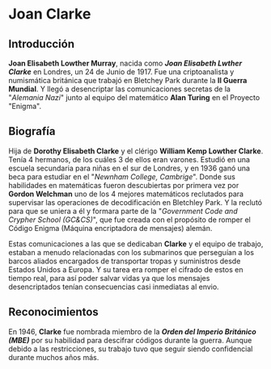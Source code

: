 # Joan Clarke


## Introducción

**Joan Elisabeth Lowther Murray**, nacida como ***Joan Elisabeth Lwther Clarke*** en Londres, un 24 de Junio de 1917. Fue una criptoanalista y numismática británica que trabajó en Bletchey Park durante la **II Guerra Mundial**. Y llegó a desencriptar las comunicaciones secretas de la "*Alemania Nazi*" junto al equipo del matemático **Alan Turing** en el Proyecto "Enigma".

## Biografía

Hija de **Dorothy Elisabeth Clarke** y el clérigo **William Kemp Lowther Clarke**. Tenía 4 hermanos, de los cuáles 3 de ellos eran varones. Estudió en una escuela secundaria para niñas en el sur de Londres, y en 1936 ganó una beca para estudiar en el "*Newnham College, Cambrige*". Donde sus habilidades en matemáticas fueron descubiertas por primera vez por **Gordon Welchman** uno de los 4 mejores matemáticos reclutados para supervisar las operaciones de decodificación en Bletchley Park.
Y la reclutó para que se uniera a él y formara parte de la "*Government Code and Crypher School (GC&CS)*", que fue creada con el propósito de romper el Código Enigma (Máquina encriptadora de mensajes) alemán.

Estas comunicaciones a las que se dedicaban **Clarke** y el equipo de trabajo, estaban a menudo relacionadas con los submarinos que perseguían a los barcos aliados encargados de transportar tropas y suministros desde Estados Unidos a Europa. Y su tarea era romper el cifrado de estos en tiempo real, para así poder salvar vidas ya que los mensajes desencriptados tenían consecuencias casi inmediatas al envio.

## Reconocimientos

En 1946, **Clarke** fue nombrada miembro de la ***Orden del Imperio Británico (MBE)*** por su habilidad para descifrar códigos durante la guerra. Aunque debido a las restricciones, su trabajo tuvo que seguir siendo confidencial durante muchos años más.
